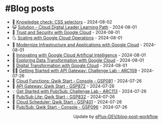 # #Blog posts
<!-- BLOG-POST-LIST:START -->
- 🧰 [Knowledge check: CSS selectors](https://eplus.dev/knowledge-check-css-selectors) - 2024-08-02
- 😺 [Solution - Cloud Digital Leader Learning Path](https://eplus.dev/solution-cloud-digital-leader-learning-path) - 2024-08-01
- 🗽 [Trust and Security with Google Cloud](https://eplus.dev/trust-and-security-with-google-cloud) - 2024-08-01
- 🌜 [Scaling with Google Cloud Operations](https://eplus.dev/scaling-with-google-cloud-operations) - 2024-08-01
- 📝 [Modernize Infrastructure and Applications with Google Cloud](https://eplus.dev/modernize-infrastructure-and-applications-with-google-cloud) - 2024-08-01
- 🚀 [Innovating with Google Cloud Artificial Intelligence](https://eplus.dev/innovating-with-google-cloud-artificial-intelligence) - 2024-08-01
- 💼 [Exploring Data Transformation with Google Cloud](https://eplus.dev/exploring-data-transformation-with-google-cloud) - 2024-08-01
- 🦣 [Digital Transformation with Google Cloud](https://eplus.dev/digital-transformation-with-google-cloud) - 2024-08-01
- 👨‍🏫 [Getting Started with API Gateway: Challenge Lab - ARC109](https://eplus.dev/getting-started-with-api-gateway-challenge-lab-arc109) - 2024-07-26
- 🔭 [Cloud Functions: Qwik Start - Console - GSP081](https://eplus.dev/cloud-functions-qwik-start-console-gsp081) - 2024-07-26
- 🤡 [API Gateway: Qwik Start - GSP872](https://eplus.dev/api-gateway-qwik-start-gsp872) - 2024-07-26
- 💡 [Get Started with Pub/Sub: Challenge Lab - ARC113](https://eplus.dev/get-started-with-pubsub-challenge-lab-arc113) - 2024-07-26
- 🦣 [Pub/Sub Lite: Qwik Start - GSP832](https://eplus.dev/pubsub-lite-qwik-start-gsp832) - 2024-07-26
- 💪 [Cloud Scheduler: Qwik Start - GSP401](https://eplus.dev/cloud-scheduler-qwik-start-gsp401) - 2024-07-26
- 🤡 [Pub/Sub: Qwik Start - Console - GSP096](https://eplus.dev/pubsub-qwik-start-console-gsp096) - 2024-07-26<!-- BLOG-POST-LIST:END -->
<div align="right">
  Update by <a target="_blank"
    href="https://github.com/ePlus-DEV/blog-post-workflow">ePlus-DEV/blog-post-workflow</a>
</div>
